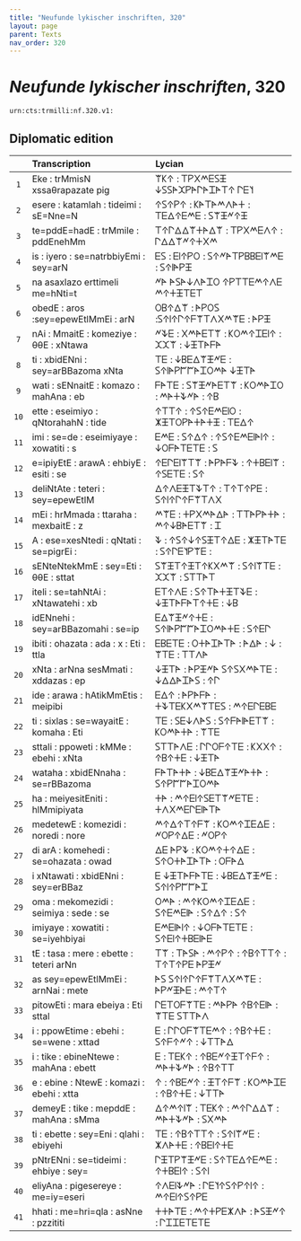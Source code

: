 ```yaml
---
title: "Neufunde lykischer inschriften, 320"
layout: page
parent: Texts
nav_order: 320
---
```




# *Neufunde lykischer inschriften*, 320




`urn:cts:trmilli:nf.320.v1:`

## Diplomatic edition

|  | Transcription | Lycian |
| :---: | :------ | :------ |
| `1` | Eke : trMmisN xssaθrapazate pig | 𐊚𐊋𐊁 : 𐊗𐊕𐊐𐊎𐊆𐊖𐊑 𐊜𐊖𐊖𐊀𐊉𐊕𐊀𐊓𐊀𐊈𐊀𐊗𐊁 𐊓𐊆𐊄 |
| `2` | esere : katamlah : tideimi : sE=Nne=N | 𐊁𐊖𐊁𐊕𐊁 : 𐊋𐊀𐊗𐊀𐊎𐊍𐊀𐊛 : 𐊗𐊆𐊅𐊁𐊆𐊎𐊆 : 𐊖𐊚𐊑𐊏𐊁𐊑 |
| `3` | te=pddE=hadE : trMmile : pddEnehMm | 𐊗𐊁𐊓𐊅𐊅𐊚𐊛𐊀𐊅𐊚 : 𐊗𐊕𐊐𐊎𐊆𐊍𐊁 : 𐊓𐊅𐊅𐊚𐊏𐊁𐊛𐊐𐊎 |
| `4` | is : iyero : se=natrbbiyEmi : sey=arN | 𐊆𐊖 : 𐊆𐊊𐊁𐊕𐊒 : 𐊖𐊁𐊏𐊀𐊗𐊕𐊂𐊂𐊆𐊊𐊚𐊎𐊆 : 𐊖𐊁𐊊𐊀𐊕𐊑 |
| `5` | na asaxlazo erttimeli me=hNti=t | 𐊏𐊀 𐊀𐊖𐊀𐊜𐊍𐊀𐊈𐊒 𐊁𐊕𐊗𐊗𐊆𐊎𐊁𐊍𐊆 𐊎𐊁𐊛𐊑𐊗𐊆𐊗 |
| `6` | obedE : aros :sey=epewEtlMmEi : arN | 𐊒𐊂𐊁𐊅𐊚 : 𐊀𐊕𐊒𐊖 :𐊖𐊁𐊊𐊁𐊓𐊁𐊇𐊚𐊗𐊍𐊐𐊎𐊚𐊆 : 𐊀𐊕𐊑 |
| `7` | nAi : MmaitE : komeziye : θθE : xNtawa | 𐊏𐊙𐊆 : 𐊐𐊎𐊀𐊆𐊗𐊚 : 𐊋𐊒𐊎𐊁𐊈𐊆𐊊𐊁 : 𐊉𐊉𐊚 : 𐊜𐊑𐊗𐊀𐊇𐊀 |
| `8` | ti : xbidENni : sey=arBBazoma xNta | 𐊗𐊆 : 𐊜𐊂𐊆𐊅𐊚𐊑𐊏𐊆 : 𐊖𐊁𐊊𐊀𐊕𐊃𐊃𐊀𐊈𐊒𐊎𐊀 𐊜𐊑𐊗𐊀 |
| `9` | wati : sENnaitE : komazo : mahAna : eb | 𐊇𐊀𐊗𐊆 : 𐊖𐊚𐊑𐊏𐊀𐊆𐊗𐊚 : 𐊋𐊒𐊎𐊀𐊈𐊒 : 𐊎𐊀𐊛𐊙𐊏𐊀 : 𐊁𐊂 |
| `10` | ette : eseimiyo : qNtorahahN : tide | 𐊁𐊗𐊗𐊁 : 𐊁𐊖𐊁𐊆𐊎𐊆𐊊𐊒 : 𐊌𐊑𐊗𐊒𐊕𐊀𐊛𐊀𐊛𐊑 : 𐊗𐊆𐊅𐊁 |
| `11` | imi : se=de : eseimiyaye : xowatiti : s | 𐊆𐊎𐊆 : 𐊖𐊁𐊅𐊁 : 𐊁𐊖𐊁𐊆𐊎𐊆𐊊𐊀𐊊𐊁 : 𐊜𐊒𐊇𐊀𐊗𐊆𐊗𐊆 : 𐊖 |
| `12` | e=ipiyEtE : arawA : ehbiyE : esiti : se | 𐊁𐊆𐊓𐊆𐊊𐊚𐊗𐊚 : 𐊀𐊕𐊀𐊇𐊙 : 𐊁𐊛𐊂𐊆𐊊𐊚 : 𐊁𐊖𐊆𐊗𐊆 : 𐊖𐊁 |
| `13` | deliNtAte : teteri : sey=epewEtlM | 𐊅𐊁𐊍𐊆𐊑𐊗𐊙𐊗𐊁 : 𐊗𐊁𐊗𐊁𐊕𐊆 : 𐊖𐊁𐊊𐊁𐊓𐊁𐊇𐊚𐊗𐊍𐊐 |
| `14` | mEi : hrMmada : ttaraha : mexbaitE : z | 𐊎𐊚𐊆 : 𐊛𐊕𐊐𐊎𐊀𐊅𐊀 : 𐊗𐊗𐊀𐊕𐊀𐊛𐊀 : 𐊎𐊁𐊜𐊂𐊀𐊆𐊗𐊚 : 𐊈 |
| `15` | A : ese=xesNtedi : qNtati : se=pigrEi : | 𐊙 : 𐊁𐊖𐊁𐊜𐊁𐊖𐊑𐊗𐊁𐊅𐊆 : 𐊌𐊑𐊗𐊀𐊗𐊆 : 𐊖𐊁𐊓𐊆𐊄𐊕𐊚𐊆 : |
| `16` | sENteNtekMmE : sey=Eti : θθE : sttat | 𐊖𐊚𐊑𐊗𐊁𐊑𐊗𐊁𐊋𐊐𐊎𐊚 : 𐊖𐊁𐊊𐊚𐊗𐊆 : 𐊉𐊉𐊚 : 𐊖𐊗𐊗𐊀𐊗 |
| `17` | iteli : se=tahNtAi : xNtawatehi : xb | 𐊆𐊗𐊁𐊍𐊆 : 𐊖𐊁𐊗𐊀𐊛𐊑𐊗𐊙𐊆 : 𐊜𐊑𐊗𐊀𐊇𐊀𐊗𐊁𐊛𐊆 : 𐊜𐊂 |
| `18` | idENnehi : sey=arBBazomahi : se=ip | 𐊆𐊅𐊚𐊑𐊏𐊁𐊛𐊆 : 𐊖𐊁𐊊𐊀𐊕𐊃𐊃𐊀𐊈𐊒𐊎𐊀𐊛𐊆 : 𐊖𐊁𐊆𐊓 |
| `19` | ibiti : ohazata : ada : x : Eti : ttla | 𐊆𐊂𐊆𐊗𐊆 : 𐊒𐊛𐊀𐊈𐊀𐊗𐊀 : 𐊀𐊅𐊀 : 𐊜 : 𐊚𐊗𐊆 : 𐊗𐊗𐊍𐊀 |
| `20` | xNta : arNna sesMmati : xddazas : ep | 𐊜𐊑𐊗𐊀 : 𐊀𐊕𐊑𐊏𐊀 𐊖𐊁𐊖𐊐𐊎𐊀𐊗𐊆 : 𐊜𐊅𐊅𐊀𐊈𐊀𐊖 : 𐊁𐊓 |
| `21` | ide : arawa : hAtikMmEtis : meipibi | 𐊆𐊅𐊁 : 𐊀𐊕𐊀𐊇𐊀 : 𐊛𐊙𐊗𐊆𐊋𐊐𐊎𐊚𐊗𐊆𐊖 : 𐊎𐊁𐊆𐊓𐊆𐊂𐊆 |
| `22` | ti : sixlas : se=wayaitE : komaha : Eti | 𐊗𐊆 : 𐊖𐊆𐊜𐊍𐊀𐊖 : 𐊖𐊁𐊇𐊀𐊊𐊀𐊆𐊗𐊚 : 𐊋𐊒𐊎𐊀𐊛𐊀 : 𐊚𐊗𐊆 |
| `23` | sttali : ppoweti : kMMe : ebehi : xNta | 𐊖𐊗𐊗𐊀𐊍𐊆 : 𐊓𐊓𐊒𐊇𐊁𐊗𐊆 : 𐊋𐊐𐊐𐊁 : 𐊁𐊂𐊁𐊛𐊆 : 𐊜𐊑𐊗𐊀 |
| `24` | wataha : xbidENnaha : se=rBBazoma | 𐊇𐊀𐊗𐊀𐊛𐊀 : 𐊜𐊂𐊆𐊅𐊚𐊑𐊏𐊀𐊛𐊀 : 𐊖𐊁𐊕𐊃𐊃𐊀𐊈𐊒𐊎𐊀 |
| `25` | ha : meiyesitEniti : hlMmipiyata | 𐊛𐊀 : 𐊎𐊁𐊆𐊊𐊁𐊖𐊆𐊗𐊚𐊏𐊆𐊗𐊆 : 𐊛𐊍𐊐𐊎𐊆𐊓𐊆𐊊𐊀𐊗𐊀 |
| `26` | medetewE : komezidi : noredi : nore | 𐊎𐊁𐊅𐊁𐊗𐊁𐊇𐊚 : 𐊋𐊒𐊎𐊁𐊈𐊆𐊅𐊆 : 𐊏𐊒𐊕𐊁𐊅𐊆 : 𐊏𐊒𐊕𐊁 |
| `27` | di arA : komehedi : se=ohazata : owad | 𐊅𐊆 𐊀𐊕𐊙 : 𐊋𐊒𐊎𐊁𐊛𐊁𐊅𐊆 : 𐊖𐊁𐊒𐊛𐊀𐊈𐊀𐊗𐊀 : 𐊒𐊇𐊀𐊅 |
| `28` | i xNtawati : xbidENni : sey=erBBaz | 𐊆 𐊜𐊑𐊗𐊀𐊇𐊀𐊗𐊆 : 𐊜𐊂𐊆𐊅𐊚𐊑𐊏𐊆 : 𐊖𐊁𐊊𐊁𐊕𐊃𐊃𐊀𐊈 |
| `29` | oma : mekomezidi : seimiya : sede : se | 𐊒𐊎𐊀 : 𐊎𐊁𐊋𐊒𐊎𐊁𐊈𐊆𐊅𐊆 : 𐊖𐊁𐊆𐊎𐊆𐊊𐊀 : 𐊖𐊁𐊅𐊁 : 𐊖𐊁 |
| `30` | imiyaye : xowatiti : se=iyehbiyai | 𐊆𐊎𐊆𐊊𐊀𐊊𐊁 : 𐊜𐊒𐊇𐊀𐊗𐊆𐊗𐊆 : 𐊖𐊁𐊆𐊊𐊁𐊛𐊂𐊆𐊊𐊀𐊆 |
| `31` | tE : tasa : mere : ebette : teteri arNn | 𐊗𐊚 : 𐊗𐊀𐊖𐊀 : 𐊎𐊁𐊕𐊁 : 𐊁𐊂𐊁𐊗𐊗𐊁 : 𐊗𐊁𐊗𐊁𐊕𐊆 𐊀𐊕𐊑𐊏 |
| `32` | as sey=epewEtlMmEi : arnNai : mete | 𐊀𐊖 𐊖𐊁𐊊𐊁𐊓𐊁𐊇𐊚𐊗𐊍𐊐𐊎𐊚𐊆 : 𐊀𐊕𐊏𐊑𐊀𐊆 : 𐊎𐊁𐊗𐊁 |
| `33` | pitowEti : mara ebeiya : Eti sttal | 𐊓𐊆𐊗𐊒𐊇𐊚𐊗𐊆 : 𐊎𐊀𐊕𐊀 𐊁𐊂𐊁𐊆𐊊𐊀 : 𐊚𐊗𐊆 𐊖𐊗𐊗𐊀𐊍 |
| `34` | i : ppowEtime : ebehi : se=wene : xttad | 𐊆 : 𐊓𐊓𐊒𐊇𐊚𐊗𐊆𐊎𐊁 : 𐊁𐊂𐊁𐊛𐊆 : 𐊖𐊁𐊇𐊁𐊏𐊁 : 𐊜𐊗𐊗𐊀𐊅 |
| `35` | i : tike : ebineNtewe : mahAna : ebett | 𐊆 : 𐊗𐊆𐊋𐊁 : 𐊁𐊂𐊆𐊏𐊁𐊑𐊗𐊁𐊇𐊁 : 𐊎𐊀𐊛𐊙𐊏𐊀 : 𐊁𐊂𐊁𐊗𐊗 |
| `36` | e : ebine : NtewE : komazi : ebehi : xtta | 𐊁 : 𐊁𐊂𐊆𐊏𐊁 : 𐊑𐊗𐊁𐊇𐊚 : 𐊋𐊒𐊎𐊀𐊈𐊆 : 𐊁𐊂𐊁𐊛𐊆 : 𐊜𐊗𐊗𐊀 |
| `37` | demeyE : tike : mepddE : mahAna : sMma | 𐊅𐊁𐊎𐊁𐊊𐊚 : 𐊗𐊆𐊋𐊁 : 𐊎𐊁𐊓𐊅𐊅𐊚 : 𐊎𐊀𐊛𐊙𐊏𐊀 : 𐊖𐊐𐊎𐊀 |
| `38` | ti : ebette : sey=Eni : qlahi : ebiyehi | 𐊗𐊆 : 𐊁𐊂𐊁𐊗𐊗𐊁 : 𐊖𐊁𐊊𐊚𐊏𐊆 : 𐊌𐊍𐊀𐊛𐊆 : 𐊁𐊂𐊆𐊊𐊁𐊛𐊆 |
| `39` | pNtrENni : se=tideimi : ehbiye : sey= | 𐊓𐊑𐊗𐊕𐊚𐊑𐊏𐊆 : 𐊖𐊁𐊗𐊆𐊅𐊁𐊆𐊎𐊆 : 𐊁𐊛𐊂𐊆𐊊𐊁 : 𐊖𐊁𐊊 |
| `40` | eliyAna : pigesereye : me=iy=eseri | 𐊁𐊍𐊆𐊊𐊙𐊏𐊀 : 𐊓𐊆𐊄𐊁𐊖𐊁𐊕𐊁𐊊𐊁 : 𐊎𐊁𐊆𐊊𐊁𐊖𐊁𐊕𐊆 |
| `41` | hhati : me=hri=qla : asNne : pzzititi | 𐊛𐊛𐊀𐊗𐊆 : 𐊎𐊁𐊛𐊕𐊆𐊌𐊍𐊀 : 𐊀𐊖𐊑𐊏𐊁 : 𐊓𐊈𐊈𐊆𐊗𐊆𐊗𐊆 |